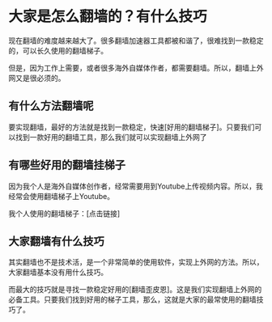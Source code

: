 # 大家是怎么翻墙的？有什么技巧 #
现在翻墙的难度越来越大了。很多翻墙加速器工具都被和谐了，很难找到一款稳定的，可以长久使用的翻墙梯子。

但是，因为工作上需要，或者很多海外自媒体作者，都需要翻墙。所以，翻墙上外网又是很必须的。

## 有什么方法翻墙呢 ##
要实现翻墙，最好的方法就是找到一款稳定，快速[好用的翻墙梯子]。只要我们可以找到一款好用的翻墙工具，那么我们就可以实现翻墙上外网了

## 有哪些好用的翻墙挂梯子 ##
因为我个人是海外自媒体创作者，经常需要用到Youtube上传视频内容。所以，我经常会使用翻墙梯子上Youtube。

我个人使用的翻墙梯子：[点击链接]

## 大家翻墙有什么技巧 ##

其实翻墙也不是技术活，是一个非常简单的使用软件，实现上外网的方法。所以，大家翻墙基本没有用什么技巧。

而最大的技巧就是寻找一款稳定好用的[翻墙歪皮恩]。这是我们实现翻墙上外网的必备工具。只要我们找到好用的梯子工具，那么，这就是大家的最常使用的翻墙技巧了。
